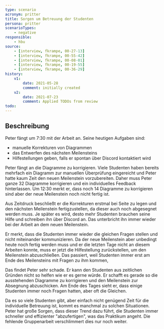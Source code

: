 ```yaml
---
type: scenario
acronym: pritter
title: Sorgen um Betreuung der Studenten
persona: pritter
scenarioTypes: 
    - negative
responsible: 
    - hbu
source: 
    - [interview, fkrampe, 00-27-13]
    - [interview, fkrampe, 00-55-42]
    - [interview, fkrampe, 00-08-01]
    - [interview, fkrampe, 00-19-55]
    - [interview, fkrampe, 00-36-29]
history:
    v1:
        date: 2021-05-28
        comment: initially created
    v2:
        date: 2021-07-23
        comment: Applied TODOs from review
todo: 
---
```


## Beschreibung

Peter fängt um 7:30 mit der Arbeit an. Seine heutigen Aufgaben sind:

* manuelle Korrekturen von Diagrammen
* das Entwerfen des nächsten Meilensteins
* Hilfestellungen geben, falls er spontan über Discord kontaktiert wird

Peter fängt an die Diagramme zu korrigieren. Viele Studenten haben bereits mehrfach ein Diagramm zur manuellen Überprüfung eingereicht
und Peter hatte kaum Zeit den neuen Meilenstein vorzubereiten. Daher muss Peter ganze 32 Diagramme korrigieren und ein individuelles
Feedback hinterlassen. Um 12:30 merkt er, dass noch 14 Diagramme zu korrigieren sind aber der neue Meilenstein noch nicht fertig ist.

Aus Zeitdruck beschließt er die Korrekturen erstmal bei Seite zu legen und den nächsten Meilenstein fertigzustellen, da dieser auch noch abgesegnet werden muss. Je später es wird, desto mehr Studenten brauchen seine Hilfe und schreiben ihn über Discord an. Das
unterbricht ihn immer wieder bei der Arbeit an dem neuen Meilenstein.

Er merkt, dass die Studenten immer wieder die gleichen Fragen stellen und nicht miteinander kommunizieren. Da der neue Meilenstein aber
unbedingt heute noch fertig werden muss und er die letzten Tage nicht an diesem Arbeiten konnte, muss er jetzt die Hilfestellung zurückstellen, um den Meilenstein abzuschließen. Das passiert, weil Studenten immer erst am Ende des Meilensteins mit Fragen zu ihm kommen,

Das findet Peter sehr schade. Er kann den Studenten aus zeitlichen Gründen nicht so helfen wie er es gerne würde. Er schafft es gerade
so die ausstehenden Diagramme zu korrigieren und den Meilenstein zur Absegnung abzuschicken. Am Ende des Tages sieht er, dass einige
Studenten immer noch Fragen hatten, aber oft die Gleichen.

Da es so viele Studenten gibt, aber einfach nicht genügend Zeit für die individuelle Betreuung ist, kommt es manchmal zu solchen Situationen.
Peter hat große Sorgen, dass dieser Trend dazu führt, die Studenten immer schneller und effizienter "abzufertigen", was das Praktikum angeht.
Die fehlende Gruppenarbeit verschlimmert dies nur noch weiter.




